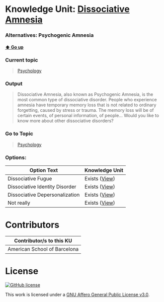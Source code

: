 # Knowledge Unit: [Dissociative Amnesia](../../knowledge_units/psychology/dissociative-amnesia.md)
### Alternatives:   Psychogenic Amnesia 
#### [:arrow_up: Go up](../../topics/psychology.md)
### Current topic
> [Psychology](../../topics/psychology.md)
### Output
> Dissociative Amnesia, also known as Psychogenic Amnesia, is the most common type of dissociative disorder. People who experience amnesia have temporary memory loss that is not related to ordinary forgetting, caused by stress or trauma. The memory loss will be of certain events, of personal information, of people... Would you like to know more about other dissociative disorders?
### Go to Topic
> [Psychology](../../topics/psychology.md)

### Options: 

| Option Text | Knowledge Unit |
| - | - |  
| Dissociative Fugue  |  Exists ([View](../../knowledge_units/psychology/dissociative-fugue.md))  |  
| Dissociative Identity Disorder  |  Exists ([View](../../knowledge_units/psychology/dissociative-identity-disorder.md))  |  
| Dissociative Depersonalization  |  Exists ([View](../../knowledge_units/psychology/dissociative-depersonalization.md))  |  
| Not really  |  Exists ([View](../../knowledge_units/psychology/not-really.md))  | 

# Contributors

| Contributor/s to this KU |
| - | 
| American School of Barcelona |

# License
[![GitHub license](https://img.shields.io/github/license/inbrainz/cerebro)](https://github.com/inbrainz/cerebro/blob/master/LICENSE)

This work is licensed under a [GNU Affero General Public License v3.0](https://www.gnu.org/licenses/agpl-3.0.txt).